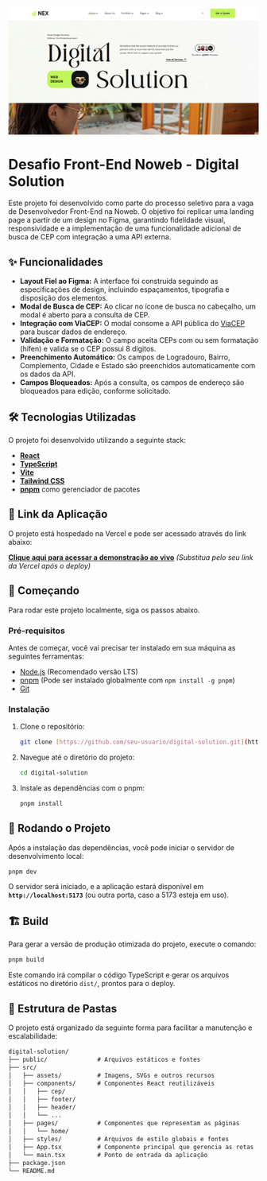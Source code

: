 ![alt text](image.png)

# Desafio Front-End Noweb - Digital Solution

Este projeto foi desenvolvido como parte do processo seletivo para a vaga de Desenvolvedor Front-End na Noweb. O objetivo foi replicar uma landing page a partir de um design no Figma, garantindo fidelidade visual, responsividade e a implementação de uma funcionalidade adicional de busca de CEP com integração a uma API externa.

## ✨ Funcionalidades

- **Layout Fiel ao Figma:** A interface foi construída seguindo as especificações de design, incluindo espaçamentos, tipografia e disposição dos elementos.
- **Modal de Busca de CEP:** Ao clicar no ícone de busca no cabeçalho, um modal é aberto para a consulta de CEP.
- **Integração com ViaCEP:** O modal consome a API pública do [ViaCEP](https://viacep.com.br/) para buscar dados de endereço.
- **Validação e Formatação:** O campo aceita CEPs com ou sem formatação (hífen) e valida se o CEP possui 8 dígitos.
- **Preenchimento Automático:** Os campos de Logradouro, Bairro, Complemento, Cidade e Estado são preenchidos automaticamente com os dados da API.
- **Campos Bloqueados:** Após a consulta, os campos de endereço são bloqueados para edição, conforme solicitado.

## 🛠️ Tecnologias Utilizadas

O projeto foi desenvolvido utilizando a seguinte stack:

- **[React](https://react.dev/)**
- **[TypeScript](https://www.typescriptlang.org/)**
- **[Vite](https://vitejs.dev/)**
- **[Tailwind CSS](https://tailwindcss.com/)**
- **[pnpm](https://pnpm.io/)** como gerenciador de pacotes

## 🔗 Link da Aplicação

O projeto está hospedado na Vercel e pode ser acessado através do link abaixo:

**[Clique aqui para acessar a demonstração ao vivo](https://seu-link-aqui.vercel.app)** _(Substitua pelo seu link da Vercel após o deploy)_

## 🏁 Começando

Para rodar este projeto localmente, siga os passos abaixo.

### Pré-requisitos

Antes de começar, você vai precisar ter instalado em sua máquina as seguintes ferramentas:

- [Node.js](https://nodejs.org/en) (Recomendado versão LTS)
- [pnpm](https://pnpm.io/installation) (Pode ser instalado globalmente com `npm install -g pnpm`)
- [Git](https://git-scm.com/)

### Instalação

1.  Clone o repositório:

    ```bash
    git clone [https://github.com/seu-usuario/digital-solution.git](https://github.com/seu-usuario/digital-solution.git)
    ```

2.  Navegue até o diretório do projeto:

    ```bash
    cd digital-solution
    ```

3.  Instale as dependências com o pnpm:
    ```bash
    pnpm install
    ```

## 🚀 Rodando o Projeto

Após a instalação das dependências, você pode iniciar o servidor de desenvolvimento local:

```bash
pnpm dev
```

O servidor será iniciado, e a aplicação estará disponível em **`http://localhost:5173`** (ou outra porta, caso a 5173 esteja em uso).

## 🏗️ Build

Para gerar a versão de produção otimizada do projeto, execute o comando:

```bash
pnpm build
```

Este comando irá compilar o código TypeScript e gerar os arquivos estáticos no diretório `dist/`, prontos para o deploy.

## 📂 Estrutura de Pastas

O projeto está organizado da seguinte forma para facilitar a manutenção e escalabilidade:

```
digital-solution/
├── public/              # Arquivos estáticos e fontes
├── src/
│   ├── assets/          # Imagens, SVGs e outros recursos
│   ├── components/      # Componentes React reutilizáveis
│   │   ├── cep/
│   │   ├── footer/
│   │   ├── header/
│   │   └── ...
│   ├── pages/           # Componentes que representam as páginas
│   │   └── home/
│   ├── styles/          # Arquivos de estilo globais e fontes
│   ├── App.tsx          # Componente principal que gerencia as rotas
│   └── main.tsx         # Ponto de entrada da aplicação
├── package.json
└── README.md
```

